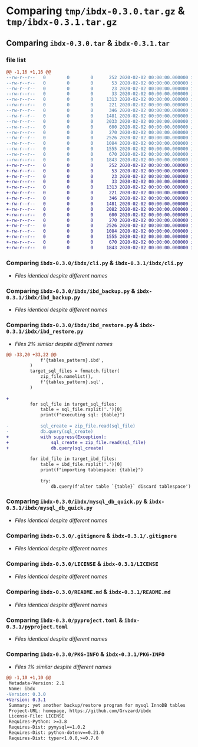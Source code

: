 # Comparing `tmp/ibdx-0.3.0.tar.gz` & `tmp/ibdx-0.3.1.tar.gz`

## Comparing `ibdx-0.3.0.tar` & `ibdx-0.3.1.tar`

### file list

```diff
@@ -1,16 +1,16 @@
--rw-r--r--   0        0        0      252 2020-02-02 00:00:00.000000 ibdx-0.3.0/.pre-commit-config.yaml
--rw-r--r--   0        0        0       53 2020-02-02 00:00:00.000000 ibdx-0.3.0/demo.env
--rw-r--r--   0        0        0       23 2020-02-02 00:00:00.000000 ibdx-0.3.0/ibdx/__init__.py
--rw-r--r--   0        0        0       33 2020-02-02 00:00:00.000000 ibdx-0.3.0/ibdx/__main__.py
--rw-r--r--   0        0        0     1313 2020-02-02 00:00:00.000000 ibdx-0.3.0/ibdx/cli.py
--rw-r--r--   0        0        0      221 2020-02-02 00:00:00.000000 ibdx-0.3.0/ibdx/configs.py
--rw-r--r--   0        0        0      346 2020-02-02 00:00:00.000000 ibdx-0.3.0/ibdx/deps.py
--rw-r--r--   0        0        0     1481 2020-02-02 00:00:00.000000 ibdx-0.3.0/ibdx/ibd_backup.py
--rw-r--r--   0        0        0     2033 2020-02-02 00:00:00.000000 ibdx-0.3.0/ibdx/ibd_restore.py
--rw-r--r--   0        0        0      600 2020-02-02 00:00:00.000000 ibdx-0.3.0/ibdx/mysql_db_quick.py
--rw-r--r--   0        0        0      270 2020-02-02 00:00:00.000000 ibdx-0.3.0/ibdx/tools.py
--rw-r--r--   0        0        0     2526 2020-02-02 00:00:00.000000 ibdx-0.3.0/.gitignore
--rw-r--r--   0        0        0     1084 2020-02-02 00:00:00.000000 ibdx-0.3.0/LICENSE
--rw-r--r--   0        0        0     1555 2020-02-02 00:00:00.000000 ibdx-0.3.0/README.md
--rw-r--r--   0        0        0      670 2020-02-02 00:00:00.000000 ibdx-0.3.0/pyproject.toml
--rw-r--r--   0        0        0     1843 2020-02-02 00:00:00.000000 ibdx-0.3.0/PKG-INFO
+-rw-r--r--   0        0        0      252 2020-02-02 00:00:00.000000 ibdx-0.3.1/.pre-commit-config.yaml
+-rw-r--r--   0        0        0       53 2020-02-02 00:00:00.000000 ibdx-0.3.1/demo.env
+-rw-r--r--   0        0        0       23 2020-02-02 00:00:00.000000 ibdx-0.3.1/ibdx/__init__.py
+-rw-r--r--   0        0        0       33 2020-02-02 00:00:00.000000 ibdx-0.3.1/ibdx/__main__.py
+-rw-r--r--   0        0        0     1313 2020-02-02 00:00:00.000000 ibdx-0.3.1/ibdx/cli.py
+-rw-r--r--   0        0        0      221 2020-02-02 00:00:00.000000 ibdx-0.3.1/ibdx/configs.py
+-rw-r--r--   0        0        0      346 2020-02-02 00:00:00.000000 ibdx-0.3.1/ibdx/deps.py
+-rw-r--r--   0        0        0     1481 2020-02-02 00:00:00.000000 ibdx-0.3.1/ibdx/ibd_backup.py
+-rw-r--r--   0        0        0     2082 2020-02-02 00:00:00.000000 ibdx-0.3.1/ibdx/ibd_restore.py
+-rw-r--r--   0        0        0      600 2020-02-02 00:00:00.000000 ibdx-0.3.1/ibdx/mysql_db_quick.py
+-rw-r--r--   0        0        0      270 2020-02-02 00:00:00.000000 ibdx-0.3.1/ibdx/tools.py
+-rw-r--r--   0        0        0     2526 2020-02-02 00:00:00.000000 ibdx-0.3.1/.gitignore
+-rw-r--r--   0        0        0     1084 2020-02-02 00:00:00.000000 ibdx-0.3.1/LICENSE
+-rw-r--r--   0        0        0     1555 2020-02-02 00:00:00.000000 ibdx-0.3.1/README.md
+-rw-r--r--   0        0        0      670 2020-02-02 00:00:00.000000 ibdx-0.3.1/pyproject.toml
+-rw-r--r--   0        0        0     1843 2020-02-02 00:00:00.000000 ibdx-0.3.1/PKG-INFO
```

### Comparing `ibdx-0.3.0/ibdx/cli.py` & `ibdx-0.3.1/ibdx/cli.py`

 * *Files identical despite different names*

### Comparing `ibdx-0.3.0/ibdx/ibd_backup.py` & `ibdx-0.3.1/ibdx/ibd_backup.py`

 * *Files identical despite different names*

### Comparing `ibdx-0.3.0/ibdx/ibd_restore.py` & `ibdx-0.3.1/ibdx/ibd_restore.py`

 * *Files 2% similar despite different names*

```diff
@@ -33,20 +33,22 @@
             f'{tables_pattern}.ibd',
         )
         target_sql_files = fnmatch.filter(
             zip_file.namelist(),
             f'{tables_pattern}.sql',
         )
 
+
         for sql_file in target_sql_files:
             table = sql_file.rsplit('.')[0]
             print(f"executing sql: {table}")
 
-            sql_create = zip_file.read(sql_file)
-            db.query(sql_create)
+            with suppress(Exception):
+                sql_create = zip_file.read(sql_file)
+                db.query(sql_create)
 
         for ibd_file in target_ibd_files:
             table = ibd_file.rsplit('.')[0]
             print(f"importing tablespace: {table}")
 
             try:
                 db.query(f'alter table `{table}` discard tablespace')
```

### Comparing `ibdx-0.3.0/ibdx/mysql_db_quick.py` & `ibdx-0.3.1/ibdx/mysql_db_quick.py`

 * *Files identical despite different names*

### Comparing `ibdx-0.3.0/.gitignore` & `ibdx-0.3.1/.gitignore`

 * *Files identical despite different names*

### Comparing `ibdx-0.3.0/LICENSE` & `ibdx-0.3.1/LICENSE`

 * *Files identical despite different names*

### Comparing `ibdx-0.3.0/README.md` & `ibdx-0.3.1/README.md`

 * *Files identical despite different names*

### Comparing `ibdx-0.3.0/pyproject.toml` & `ibdx-0.3.1/pyproject.toml`

 * *Files identical despite different names*

### Comparing `ibdx-0.3.0/PKG-INFO` & `ibdx-0.3.1/PKG-INFO`

 * *Files 1% similar despite different names*

```diff
@@ -1,10 +1,10 @@
 Metadata-Version: 2.1
 Name: ibdx
-Version: 0.3.0
+Version: 0.3.1
 Summary: yet another backup/restore program for mysql InnoDB tables
 Project-URL: homepage, https://github.com/Grvzard/ibdx
 License-File: LICENSE
 Requires-Python: >=3.8
 Requires-Dist: pymysql==1.0.2
 Requires-Dist: python-dotenv==0.21.0
 Requires-Dist: typer<1.0.0,>=0.7.0
```

